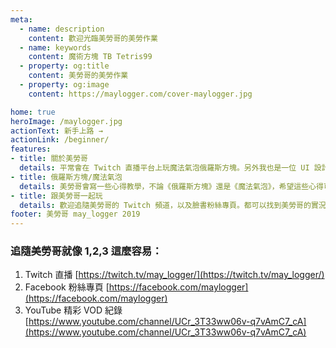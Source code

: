 ```yaml
---
meta:
  - name: description
    content: 歡迎光臨美勞哥的美勞作業
  - name: keywords
    content: 魔術方塊 TB Tetris99
  - property: og:title
    content: 美勞哥的美勞作業
  - property: og:image
    content: https://maylogger.com/cover-maylogger.jpg

home: true
heroImage: /maylogger.jpg
actionText: 新手上路 →
actionLink: /beginner/
features:
- title: 關於美勞哥
  details: 平常會在 Twitch 直播平台上玩魔法氣泡俄羅斯方塊。另外我也是一位 UI 設計師，所以我的頻道偶爾會有一些關於介面設計或一同觀看新科技的直播。
- title: 俄羅斯方塊/魔法氣泡
  details: 美勞哥會寫一些心得教學，不論《俄羅斯方塊》還是《魔法氣泡》，希望這些心得可以讓大家快速地上手，獲得樂趣唷！
- title: 跟美勞哥一起玩
  details: 歡迎追隨美勞哥的 Twitch 頻道，以及臉書粉絲專頁。都可以找到美勞哥的實況遊玩平台。遊戲的購買連結也在下方提供了！
footer: 美勞哥 may_logger 2019
---
```


### 追隨美勞哥就像 1,2,3 這麼容易：

1. Twitch 直播 [https://twitch.tv/may_logger/](https://twitch.tv/may_logger/)
1. Facebook 粉絲專頁 [https://facebook.com/maylogger](https://facebook.com/maylogger)
1. YouTube 精彩 VOD 紀錄 [https://www.youtube.com/channel/UCr_3T33ww06v-q7vAmC7_cA](https://www.youtube.com/channel/UCr_3T33ww06v-q7vAmC7_cA)
